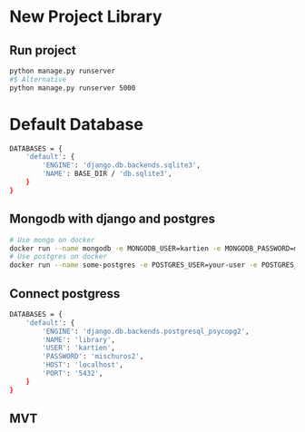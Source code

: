 # New Project Library

## Run project 
```bash 
python manage.py runserver 
#$ Alternative 
python manage.py runserver 5000
```
# Default Database
```bash 
DATABASES = {
    'default': {
        'ENGINE': 'django.db.backends.sqlite3',
        'NAME': BASE_DIR / 'db.sqlite3',
    }
}
```
## Mongodb with django and postgres
```bash 
# Use mongo on docker
docker run --name mongodb -e MONGODB_USER=kartien -e MONGODB_PASSWORD=mischuros2 -p 27017:27017 -d mongo
# Use postgres on docker 
docker run --name some-postgres -e POSTGRES_USER=your-user -e POSTGRES_PASSWORD=mypassword -p 5432:5432 -d postgres
```
## Connect postgress
```bash
DATABASES = {
    'default': {
        'ENGINE': 'django.db.backends.postgresql_psycopg2',
        'NAME': 'library',
        'USER': 'kartien',
        'PASSWORD': 'mischuros2',
        'HOST': 'localhost',
        'PORT': '5432',
    }
}
```

## MVT
